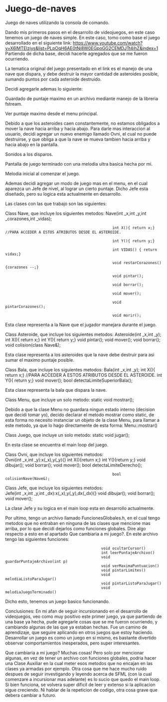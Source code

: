 # Juego-de-naves
Juego de naves utilizando la consola de comando.

Dando mis primeros pasos en el desarrollo de videojuegos, en este caso tenemos un juego de naves simple.
En este caso, tomo como base el juego desarrollado en el siguiente link: https://www.youtube.com/watch?v=X6lMTEIzjys&list=PLpOqH6AE0tNj8W0EGpoGG2CEMDJTt4ihZ&index=1
Partiendo de dicha base, decidi hacerle agregados que se me fueron ocurriendo.

La tematica original del juego presentado en el link es el manejo de una nave que dispara, y debe destruir la mayor cantidad de asteroides posible, sumando puntos
por cada asteroide destruido.

Decidi agregarle ademas lo siguiente:

Guardado de puntaje maximo en un archivo mediante manejo de la libreria fstream.

Ver puntaje maximo desde el menu principal.

Debido a que los asteroides caen constantemente, no estamos obligados a mover la nave hacia arriba y hacia abajo. Para darle mas interaccion al usuario, decidi agregar
un nuevo enemigo llamado Ovni, el cual no puede destruirse, y que obliga a que la nave se mueva tambien hacia arriba y hacia abajo en la pantalla.

Sonidos a los disparos.

Pantalla de juego terminado con una melodia ultra basica hecha por mi.

Melodia inicial al comenzar el juego.

Ademas decidi agregar un modo de juego mas en el menu, en el cual aparezca un Jefe de nivel, al lograr un cierto puntaje. Dicho Jefe esta diseñado, pero su logica esta
actualmente en desarrollo.




Las clases con las que trabajo son las siguientes:


Class Nave, que incluye los siguientes metodos:     Nave(int _x,int _y,int _corazones,int _vidas);
                                                    
                                                    int X(){ return x;}   //PARA ACCEDER A ESTOS ATRIBUTOS DESDE EL ASTEROIDE.
                                                    
                                                    int Y(){ return y;}
                                                    
                                                    int VIDAS() { return vidas;}
                                                    
                                                    void restarCorazones() {corazones --;}
                                                    
                                                    void pintar();
                                                    
                                                    void borrar();
                                                    
                                                    void mover();
                                                    
                                                    void pintarCorazones();
                                                    
                                                    void morir();

Esta clase representa a la Nave que el jugador manejara durante el juego.


Class Asteroide, que incluye los siguientes metodos:   Asteroide(int _x,int _y);
                                                       int X(){ return x;}
                                                       int Y(){ return y;}
                                                       void pintar();
                                                       void mover();
                                                       void borrar();
                                                       void colision(class Nave&);

Esta clase representa a los asteroides que la nave debe destruir para asi sumar el maximo puntaje posible.


Class Bala, que incluye los siguientes metodos: 
                                                        Bala(int _x,int _y);
                                                        int X(){ return x;}   //PARA ACCEDER A ESTOS ATRIBUTOS DESDE EL ASTEROIDE.
                                                        int Y(){ return y;}
                                                        void mover();
                                                        bool detectaLimiteSuperiorBala();


Esta clase representa la bala que dispara la nave.


Class Menu, que incluye un solo metodo:      static void mostrar();

Debido a que la clase Menu no guardara ningun estado interno (decision que decidi tomar yo), decido declarar el metodo mostrar como static, de esta forma no necesito
instanciar un objeto de la clase Menu, para llamar a este metodo, ya que lo hago directamente de esta forma:  Menu::mostrar()


Class Juego,  que incluye un solo metodo:   static void jugar();

En esta clase se encuentra el main loop del juego.


Class Ovni, que incluye los siguientes metodos:     
                                                    Ovni(int _x,int _y):x(_x),y(_y){}
                                                    int X(){return x;}
                                                    int Y(){return y;}
                                                    void dibujar();
                                                    void borrar();
                                                    void mover();
                                                    bool detectaLimiteDerecho();

                                                    bool colisionNave(Nave&);
                                                    

Class Jefe, que incluye los siguientes metodos:  
                                                    Jefe(int _x,int _y,int _dx):x(_x),y(_y),dx(_dx){}
                                                    void dibujar();
                                                    void borrar();
                                                    void mover(); 
                                                    
La clase Jefe y su logica en el main loop esta en desarrollo actualmente.


Por ultimo, tengo un archivo llamado FuncionesGlobales.h, en el cual tengo metodos que no entraban en ninguna de las clases que mencione mas arriba, por lo que decidi
dejarlos como funciones globales. Dire algo respecto a esto en el apartado Que cambiaria a mi juego?.
En este archivo tengo las siguientes funciones: 

                                               void ocultarCursor()
                                               int leerPuntajeArchivo()
                                               void guardarPuntajeArchivo(int p)
                                               void verMaximaPuntuacion()
                                               void pintarLimites()
                                               void melodiaListoParaJugar()
                                               void pintarListoParaJugar()
                                               void melodiaJuegoTerminado()


               
Dicho esto, tenemos un juego basico funcionando. 

Conclusiones: En mi afan de seguir incursionando en el desarrollo de videojuegos, veo como muy positivo este primer juego, ya que partiendo de una base ya hecha, pude 
agregarle cosas que se me fueron ocurriendo, y cambiando algunas de las que ya estaban hechas. Fue un camino de aprendizaje, que seguire aplicando en otros juegos que estoy
haciendo. Desarrollar un juego es como un juego en si mismo, es bastante divertido observar comportamientos inesperados, pero super interesantes.


Que cambiaria a mi juego? Muchas cosas! Pero solo por mencionar algunas, en vez de tener un archivo con funciones globales, podria hacer una Clase Auxiliar en la cual meter 
esos metodos que no encajan en las clases ya armadas por ejemplo. Otra cosa que me hace mucho ruido despues de seguir investigando y leyendo acerca de SFML (con la cual
comenzare a incursionar mas adelante) es lo sucio que quedo el main loop. Si bien funciona, se volvera super dificil de leer y extenso si la aplicacion sigue creciendo.
Ni hablar de la repeticion de codigo, otra cosa grave que debera cambiar a futuro.
